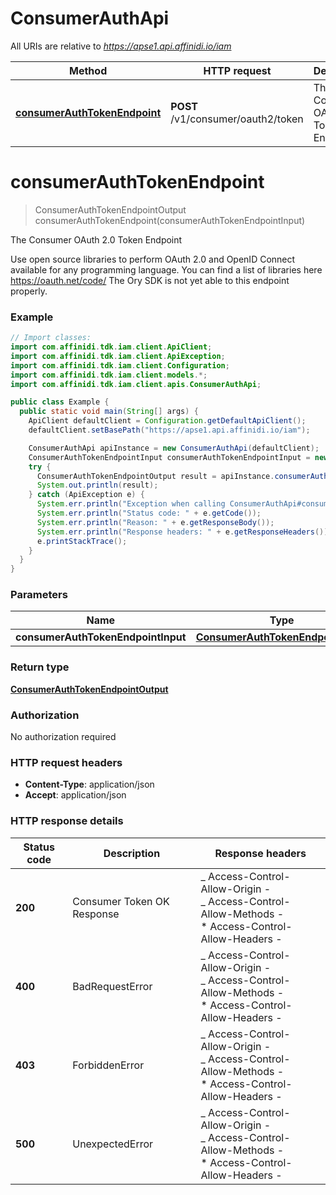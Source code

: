 # ConsumerAuthApi

All URIs are relative to *https://apse1.api.affinidi.io/iam*

| Method                                                                        | HTTP request                       | Description                           |
| ----------------------------------------------------------------------------- | ---------------------------------- | ------------------------------------- |
| [**consumerAuthTokenEndpoint**](ConsumerAuthApi.md#consumerAuthTokenEndpoint) | **POST** /v1/consumer/oauth2/token | The Consumer OAuth 2.0 Token Endpoint |

<a id="consumerAuthTokenEndpoint"></a>

# **consumerAuthTokenEndpoint**

> ConsumerAuthTokenEndpointOutput consumerAuthTokenEndpoint(consumerAuthTokenEndpointInput)

The Consumer OAuth 2.0 Token Endpoint

Use open source libraries to perform OAuth 2.0 and OpenID Connect available for any programming language. You can find a list of libraries here https://oauth.net/code/ The Ory SDK is not yet able to this endpoint properly.

### Example

```java
// Import classes:
import com.affinidi.tdk.iam.client.ApiClient;
import com.affinidi.tdk.iam.client.ApiException;
import com.affinidi.tdk.iam.client.Configuration;
import com.affinidi.tdk.iam.client.models.*;
import com.affinidi.tdk.iam.client.apis.ConsumerAuthApi;

public class Example {
  public static void main(String[] args) {
    ApiClient defaultClient = Configuration.getDefaultApiClient();
    defaultClient.setBasePath("https://apse1.api.affinidi.io/iam");

    ConsumerAuthApi apiInstance = new ConsumerAuthApi(defaultClient);
    ConsumerAuthTokenEndpointInput consumerAuthTokenEndpointInput = new ConsumerAuthTokenEndpointInput(); // ConsumerAuthTokenEndpointInput | ConsumerAuthTokenEndpoint
    try {
      ConsumerAuthTokenEndpointOutput result = apiInstance.consumerAuthTokenEndpoint(consumerAuthTokenEndpointInput);
      System.out.println(result);
    } catch (ApiException e) {
      System.err.println("Exception when calling ConsumerAuthApi#consumerAuthTokenEndpoint");
      System.err.println("Status code: " + e.getCode());
      System.err.println("Reason: " + e.getResponseBody());
      System.err.println("Response headers: " + e.getResponseHeaders());
      e.printStackTrace();
    }
  }
}
```

### Parameters

| Name                               | Type                                                                    | Description               | Notes |
| ---------------------------------- | ----------------------------------------------------------------------- | ------------------------- | ----- |
| **consumerAuthTokenEndpointInput** | [**ConsumerAuthTokenEndpointInput**](ConsumerAuthTokenEndpointInput.md) | ConsumerAuthTokenEndpoint |       |

### Return type

[**ConsumerAuthTokenEndpointOutput**](ConsumerAuthTokenEndpointOutput.md)

### Authorization

No authorization required

### HTTP request headers

- **Content-Type**: application/json
- **Accept**: application/json

### HTTP response details

| Status code | Description                | Response headers                                                                                                  |
| ----------- | -------------------------- | ----------------------------------------------------------------------------------------------------------------- |
| **200**     | Consumer Token OK Response | _ Access-Control-Allow-Origin - <br> _ Access-Control-Allow-Methods - <br> \* Access-Control-Allow-Headers - <br> |
| **400**     | BadRequestError            | _ Access-Control-Allow-Origin - <br> _ Access-Control-Allow-Methods - <br> \* Access-Control-Allow-Headers - <br> |
| **403**     | ForbiddenError             | _ Access-Control-Allow-Origin - <br> _ Access-Control-Allow-Methods - <br> \* Access-Control-Allow-Headers - <br> |
| **500**     | UnexpectedError            | _ Access-Control-Allow-Origin - <br> _ Access-Control-Allow-Methods - <br> \* Access-Control-Allow-Headers - <br> |

